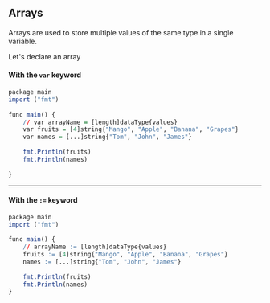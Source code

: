 ## Arrays

Arrays are used to store multiple values of the same type in a single variable.

Let's declare an array

#### With the ``var`` keyword
```r
package main  
import ("fmt")  
  
func main() {  
	// var arrayName = [length]dataType{values}
	var fruits = [4]string{"Mango", "Apple", "Banana", "Grapes"}
	var names = [...]string{"Tom", "John", "James"}
  
	fmt.Println(fruits)
	fmt.Println(names)  
  
}
```

---


#### With the ``:=`` keyword

```r
package main  
import ("fmt")  
  
func main() {  
	// arrayName := [length]dataType{values}
	fruits := [4]string{"Mango", "Apple", "Banana", "Grapes"}
	names := [...]string{"Tom", "John", "James"}
  
	fmt.Println(fruits)
	fmt.Println(names)  
}
```